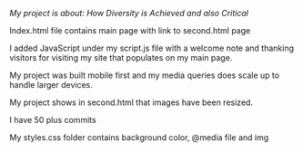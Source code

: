 <i>My project is about: How Diversity is Achieved and also Critical</i>

Index.html file contains main page with link to second.html page

I added JavaScript under my script.js file with a welcome note and thanking visitors for visiting my site that populates on my main page.

My project was built mobile first and my media queries does scale up to handle larger devices.

My project shows in second.html that images have been resized.

I have 50 plus commits

My styles.css folder contains background color, @media file and img
